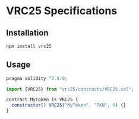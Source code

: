# VRC25 Specifications

## Installation

```bash
npm install vrc25
```

## Usage

```js
pragma solidity ^0.8.9;

import {VRC25} from "vrc25/contracts/VRC25.sol";

contract MyToken is VRC25 {
  constructor() VRC25("MyToken", "TKN", 9) {}
}
```
